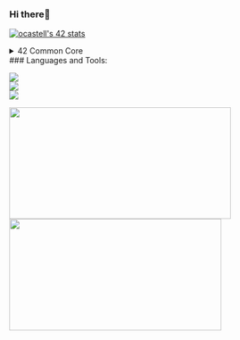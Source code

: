 ### Hi there👋
[![ocastell's 42 stats](https://badge42.vercel.app/api/v2/cliyd5v1q003008l6ye5s8143/stats?cursusId=21&coalitionId=283)](https://github.com/JaeSeoKim/badge42)
<!--
**TheJocker94/TheJocker94** is a ✨ _special_ ✨ repository because its `README.md` (this file) appears on your GitHub profile.


Here are some ideas to get you started:

- 🔭 I’m currently working on ...
- 🌱 I’m currently learning ...
- 👯 I’m looking to collaborate on ...
- 🤔 I’m looking for help with ...
- 💬 Ask me about ...
- 📫 How to reach me: ...
- 😄 Pronouns: ...
- ⚡ Fun fact: ...
-->
<details><summary>42 Common Core</summary>

|project| status     |
|:--------------:|:-----------:|
| **[LIBFT](https://github.com/TheJocker94/ft_libft_42)** |[![ocastell's 42 Libft Score](https://badge42.vercel.app/api/v2/cliyd5v1q003008l6ye5s8143/project/2817265)](https://github.com/JaeSeoKim/badge42)|
| **BORN2BEROOT**|[![ocastell's 42 ft_printf Score](https://badge42.vercel.app/api/v2/cliyd5v1q003008l6ye5s8143/project/2838008)](https://github.com/JaeSeoKim/badge42)|
| **FT_PRINTF**|  [![mgirardi's 42 ft_printf Score](https://badge42.vercel.app/api/v2/clj2yuhrg000608l0cttahnw4/project/2839955)](https://github.com/JaeSeoKim/badge42) |
| **[GET_NEXT_LINE](https://github.com/TheJocker94/ft_get_next_line_42)**|  [![ocastell's 42 get_next_line Score](https://badge42.vercel.app/api/v2/cliyd5v1q003008l6ye5s8143/project/2848014)](https://github.com/JaeSeoKim/badge42) |
| **MINITALK** | [![ocastell's 42 minitalk Score](https://badge42.vercel.app/api/v2/cliyd5v1q003008l6ye5s8143/project/2924358)](https://github.com/JaeSeoKim/badge42)   |
| **[SO_LONG](https://github.com//TheJocker94/ft_so_long_42)**| [![ocastell's 42 so_long Score](https://badge42.vercel.app/api/v2/cliyd5v1q003008l6ye5s8143/project/2915032)](https://github.com/JaeSeoKim/badge42)  |
| **[PUSH SWAP](https://github.com/TheJocker94/ft_push_swap_42)**|  [![ocastell's 42 push_swap Score](https://badge42.vercel.app/api/v2/cliyd5v1q003008l6ye5s8143/project/2870966)](https://github.com/JaeSeoKim/badge42)|
| **[MINISHELL](https://github.com/TheJocker94/ft_minishell_42)** | [![ocastell's 42 minishell Score](https://badge42.vercel.app/api/v2/cliyd5v1q003008l6ye5s8143/project/3001421)](https://github.com/JaeSeoKim/badge42) |
| **[PHILOSOPHERS](https://github.com/TheJocker94/ft_philosopher_42)** | [![ocastell's 42 Philosophers Score](https://badge42.vercel.app/api/v2/cliyd5v1q003008l6ye5s8143/project/2938424)](https://github.com/JaeSeoKim/badge42)   |
| **NETPRACTICE**|  [![ocastell's 42 NetPractice Score](https://badge42.vercel.app/api/v2/cliyd5v1q003008l6ye5s8143/project/3044828)](https://github.com/JaeSeoKim/badge42) |
| **[CUB3D](https://github.com/mik989/cub3d)**|  [![ocastell's 42 cub3d Score](https://badge42.vercel.app/api/v2/cliyd5v1q003008l6ye5s8143/project/3044827)](https://github.com/JaeSeoKim/badge42) |
| **CPP00/04** | [![ocastell's 42 CPP Module 04 Score](https://badge42.vercel.app/api/v2/cliyd5v1q003008l6ye5s8143/project/3086197)](https://github.com/JaeSeoKim/badge42)  |
| **CPP05/09**|  [![ocastell's 42 CPP Module 09 Score](https://badge42.vercel.app/api/v2/cliyd5v1q003008l6ye5s8143/project/3094655)](https://github.com/JaeSeoKim/badge42) |
| **[INCEPTION](https://github.com/TheJocker94/ft_inception_42)** |  [![ocastell's 42 Inception Score](https://badge42.vercel.app/api/v2/cliyd5v1q003008l6ye5s8143/project/3097393)](https://github.com/JaeSeoKim/badge42) |
| **[IRC](https://github.com/TheJocker94/ft_IRC_42)**|    [![ocastell's 42 ft_irc Score](https://badge42.vercel.app/api/v2/cliyd5v1q003008l6ye5s8143/project/3098592)](https://github.com/JaeSeoKim/badge42)    |
| **TRASCENDENCE**|    [![ocastell's 42 ft_transcendence Score](https://badge42.vercel.app/api/v2/cliyd5v1q003008l6ye5s8143/project/3118017)](https://github.com/JaeSeoKim/badge42)    |
-------------------------------------------------------------
-------------------------------------------------------------

|exams| status     |
|:--------------:|:-----------:|
| **EXAM02**|     ✅     |
| **EXAM03**|     ✅     |
| **EXAM04**|     ✅     |
| **EXAM05**|     ✅     |

  </details>
### Languages and Tools:
<p align="left">
    <img src="https://skillicons.dev/icons?i=linux,c,cpp,bash,vscode,vim,git"/>
    <br>
    <img src="https://skillicons.dev/icons?i=typescript,javascript,html,css,nodejs,nextjs,nestjs"/>
    <br>
    <img src="https://skillicons.dev/icons?i=vuejs,github,docker"/>
</p>
<table>
    <tr>
        <a href="https://github.com/TheJocker94">
            <img src="https://awesome-github-stats.azurewebsites.net/user-stats/TheJocker94?cardType=level&theme=tokyonight" width="397" height="200">
        </a> 
        <a href="https://github.com/TheJocker94?tab=repositories">
            <img src="https://github-readme-stats.vercel.app/api/top-langs/?username=TheJocker94&hide=swift,roff,perl&layout=compact&theme=tokyonight" width="380" height="200">
        </a>
    </tr>
</table>

<!--
<a href="https://www.instagram.com/eylon_vr/">![My Skills](https://skillicons.dev/icons?i=instagram)</a>
-->
